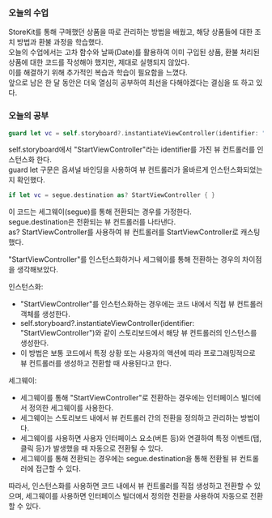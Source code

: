 ### 오늘의 수업

StoreKit를 통해 구매했던 상품을 따로 관리하는 방법을 배웠고, 해당 상품들에 대한 조치 방법과 환불 과정을 학습했다.<br>
오늘의 수업에서는 고차 함수와 날짜(Date)를 활용하여 이미 구입된 상품, 환불 처리된 상품에 대한 코드를 작성해야 했지만, 제대로 실행되지 않았다.<br>
이를 해결하기 위해 추가적인 복습과 학습이 필요함을 느꼈다.<br>
앞으로 남은 한 달 동안은 더욱 열심히 공부하여 최선을 다해야겠다는 결심을 또 하고 있다.<br>



### 오늘의 공부

```swift
guard let vc = self.storyboard?.instantiateViewController(identifier: "StartViewController") as? StartViewController else { return }
```
 self.storyboard에서 "StartViewController"라는 identifier를 가진 뷰 컨트롤러를 인스턴스화 한다.<br>
 guard let 구문은 옵셔널 바인딩을 사용하여 뷰 컨트롤러가 올바르게 인스턴스화되었는지 확인했다.<br>


```swift
if let vc = segue.destination as? StartViewController { }
```
이 코드는 세그웨이(segue)를 통해 전환되는 경우를 가정한다.<br>
segue.destination은 전환되는 뷰 컨트롤러를 나타낸다.<br>
as? StartViewController를 사용하여 뷰 컨트롤러를 StartViewController로 캐스팅했다.<br>


"StartViewController"를 인스턴스화하거나 세그웨이를 통해 전환하는 경우의 차이점을 생각해보았다.<br>

인스턴스화:

- "StartViewController"를 인스턴스화하는 경우에는 코드 내에서 직접 뷰 컨트롤러 객체를 생성한다.<br>
- self.storyboard?.instantiateViewController(identifier: "StartViewController")와 같이 스토리보드에서 해당 뷰 컨트롤러의 인스턴스를 생성한다.<br>
- 이 방법은 보통 코드에서 특정 상황 또는 사용자의 액션에 따라 프로그래밍적으로 뷰 컨트롤러를 생성하고 전환할 때 사용된다고 한다.<br>

세그웨이:

- 세그웨이를 통해 "StartViewController"로 전환하는 경우에는 인터페이스 빌더에서 정의한 세그웨이를 사용한다.<br>
- 세그웨이는 스토리보드 내에서 뷰 컨트롤러 간의 전환을 정의하고 관리하는 방법이다.<br>
- 세그웨이를 사용하면 사용자 인터페이스 요소(버튼 등)와 연결하여 특정 이벤트(탭, 클릭 등)가 발생했을 때 자동으로 전환될 수 있다.<br>
- 세그웨이를 통해 전환되는 경우에는 segue.destination을 통해 전환될 뷰 컨트롤러에 접근할 수 있다.<br>

따라서, 인스턴스화를 사용하면 코드 내에서 뷰 컨트롤러를 직접 생성하고 전환할 수 있으며, 세그웨이를 사용하면 인터페이스 빌더에서 정의한 전환을 사용하여 자동으로 전환할 수 있다.<br>


